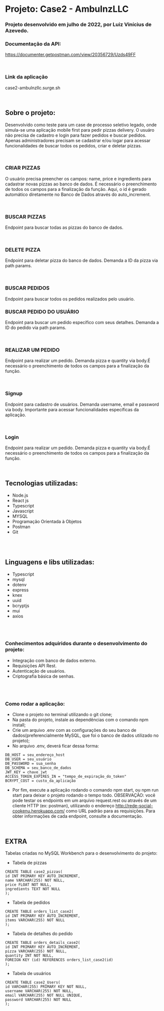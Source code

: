 # Projeto: Case2 - AmbulnzLLC

### Projeto desenvolvido em julho de 2022, por Luiz Vinícius de Azevedo.

### Documentação da API:

https://documenter.getpostman.com/view/20356729/Uzds49FF

<br>

### Link da aplicação

case2-ambulnzllc.surge.sh

<br>

## Sobre o projeto: 
Desenvolvido como teste para um case de processo seletivo legado, onde simula-se uma aplicação mobile first para pedir pizzas delivery. O usuáro não precisa de cadastro e login para fazer pedidos e buscar pedidos. Apenas administradores precisam se cadastrar e/ou logar para acessar funcionalidades de buscar todos os pedidos, criar e deletar pizzas.

<br>

### CRIAR PIZZAS
O usuário precisa preencher os campos: name, price e ingredients para cadastrar novas pizzas ao banco de dados. É necessário o preenchimento de todos os campos para a finalização da função. Aqui, o id é gerado automático diretamente no Banco de Dados através do auto_increment.

<br>

### BUSCAR PIZZAS
Endpoint para buscar todas as pizzas do banco de dados. 

<br>


### DELETE PIZZA
Endpoint para deletar pizza do banco de dados. Demanda a ID da pizza via path params.

<br>


### BUSCAR PEDIDOS
Endpoint para buscar todos os pedidos realizados pelo usuário.
<br>


### BUSCAR PEDIDO DO USUÁRIO
Endpoint para buscar um pedido específico com seus detalhes. Demanda a ID do pedido via path params.

<br>

### REALIZAR UM PEDIDO
Endpoint para realizar um pedido. Demanda pizza e quantity via body.É necessário o preenchimento de todos os campos para a finalização da função.

<br>

### Signup
Endpoint para cadastro de usuários. Demanda username, email e password via body. Importante para acessar funcionalidades específicas da aplicação.

<br>

### Login
Endpoint para realizar um pedido. Demanda pizza e quantity via body.É necessário o preenchimento de todos os campos para a finalização da função.

<br>


## Tecnologias utilizadas:
- Node.js
- React js
- Typescript
- Javascript
- MYSQL
- Programação Orientada à Objetos
- Postman
- Git
<br>
<br>

## Linguagens e libs utilizadas:
- Typescript
- mysql
- dotenv
- express
- knex
- uuid
- bcryptjs
- mui
- axios

<br>
<br>

### Conhecimentos adquiridos durante o desenvolvimento do projeto:
- Integração com banco de dados externo.
- Requisições API Rest.
- Autenticação de usuários.
- Criptografia básica de senhas.

<br>
<br>

### Como rodar a aplicação:
- Clone o projeto no terminal utilizando o git clone;
- Na pasta do projeto, instale as dependências com o comando npm install;
- Crie um arquivo .env com as configurações do seu banco de dados(preferencialmente MySQL, que foi o banco de dados utilizado no projeto);
- No arquivo .env, deverá ficar dessa forma:

```
DB_HOST = seu_endereço_host
DB_USER = seu_usuário
DB_PASSWORD = sua_senha
DB_SCHEMA = seu_banco_de_dados
JWT_KEY = chave_jwt
ACCESS_TOKEN_EXPIRES_IN = "tempo_de_expiração_do_token"
BCRYPT_COST = custo_da_aplicação
```
- Por fim, execute a aplicação rodando o comando npm start, ou npm run start para deixar o projeto rodando o tempo todo.
OBSERVAÇÃO: você pode testar os endpoints em um arquivo request.rest ou através de um cliente HTTP (ex: postman), utilizando o endereço http://rede-social-cookenu.herokuapp.com/ como URL padrão para as requisições. Para obter informações de cada endpoint, consulte a documentação.
<br>

## EXTRA

Tabelas criadas no MySQL Workbench para o desenvolvimento do projeto:

- Tabela de pizzas
```
CREATE TABLE case2_pizzas(
id INT PRIMARY KEY AUTO_INCREMENT,
name VARCHAR(255) NOT NULL,
price FLOAT NOT NULL,
ingredients TEXT NOT NULL
);
```
- Tabela de pedidos
```
CREATE TABLE orders_list_case2(
id INT PRIMARY KEY AUTO_INCREMENT,
items VARCHAR(255) NOT NULL
);
```
- Tabela de detalhes do pedido
```
CREATE TABLE orders_details_case2(
id INT PRIMARY KEY AUTO_INCREMENT,
pizza VARCHAR(255) NOT NULL,
quantity INT NOT NULL,
FOREIGN KEY (id) REFERENCES orders_list_case2(id)
);
```
- Tabela de usuários
```
CREATE TABLE case2_Users(
id VARCHAR(255) PRIMARY KEY NOT NULL,
username VARCHAR(255) NOT NULL,
email VARCHAR(255) NOT NULL UNIQUE,
password VARCHAR(255) NOT NULL
);
```